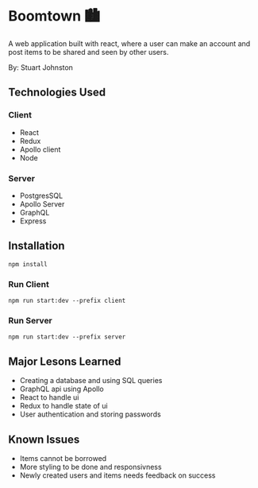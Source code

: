 # Boomtown 🏙

A web application built with react, where a user can make an account and post items to be shared and seen by other users.

By: Stuart Johnston

## Technologies Used

### Client

- React
- Redux
- Apollo client
- Node

### Server

- PostgresSQL
- Apollo Server
- GraphQL
- Express

## Installation

`npm install`

### Run Client

`npm run start:dev --prefix client`

### Run Server

`npm run start:dev --prefix server`

## Major Lesons Learned

- Creating a database and using SQL queries
- GraphQL api using Apollo
- React to handle ui
- Redux to handle state of ui
- User authentication and storing passwords

## Known Issues

- Items cannot be borrowed
- More styling to be done and responsivness
- Newly created users and items needs feedback on success
